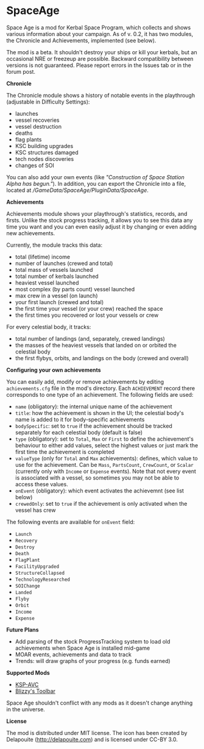 # SpaceAge

Space Age is a mod for Kerbal Space Program, which collects and shows various information about your campaign. As of v. 0.2, it has two modules, the Chronicle and Achievements, implemented (see below).

The mod is a beta. It shouldn't destroy your ships or kill your kerbals, but an occasional NRE or freezeup are possible. Backward compatibility between versions is not guaranteed. Please report errors in the Issues tab or in the forum post.

**Chronicle**

The Chronicle module shows a history of notable events in the playthrough (adjustable in Difficulty Settings):
- launches
- vessel recoveries
- vessel destruction
- deaths
- flag plants
- KSC building upgrades
- KSC structures damaged
- tech nodes discoveries
- changes of SOI

You can also add your own events (like *"Construction of Space Station Alpha has begun."*). In addition, you can export the Chronicle into a file, located at *<your KSP install>/GameData/SpaceAge/PluginData/SpaceAge*.

**Achievements**

Achievements module shows your playthrough's statistics, records, and firsts. Unlike the stock progress tracking, it allows you to see this data any time you want and you can even easily adjust it by changing or even adding new achievements.

Currently, the module tracks this data:
- total (lifetime) income
- number of launches (crewed and total)
- total mass of vessels launched
- total number of kerbals launched
- heaviest vessel launched
- most complex (by parts count) vessel launched
- max crew in a vessel (on launch)
- your first launch (crewed and total)
- the first time your vessel (or your crew) reached the space
- the first times you recovered or lost your vessels or crew

For every celestial body, it tracks:
- total number of landings (and, separately, crewed landings)
- the masses of the heaviest vessels that landed on or orbited the celestial body
- the first flybys, orbits, and landings on the body (crewed and overall)

**Configuring your own achievements**

You can easily add, modify or remove achievements by editing `achievements.cfg` file in the mod's directory. Each `ACHIEVEMENT` record there corresponds to one type of an achievement. The following fields are used:
- `name` (obligatory): the internal unique name of the achievement
- `title`: how the achievement is shown in the UI; the celestial body's name is added to it for body-specific achievements
- `bodySpecific`: set to `true` if the achievement should be tracked separately for each celestial body (default is false)
- `type` (obligatory): set to `Total`, `Max` or `First` to define the achievement's behaviour to either add values, select the highest values or just mark the first time the achievement is completed
- `valueType` (only for `Total` and `Max` achievements): defines, which value to use for the achievement. Can be `Mass`, `PartsCount`, `CrewCount`, or `Scalar` (currently only with `Income` or `Expense` events). Note that not every event is associated with a vessel, so sometimes you may not be able to access these values.
- `onEvent` (obligatory): which event activates the achievemnt (see list below)
- `crewedOnly`: set to `true` if the achievement is only activated when the vessel has crew

The following events are available for `onEvent` field:
- `Launch`
- `Recovery`
- `Destroy`
- `Death`
- `FlagPlant`
- `FacilityUpgraded`
- `StructureCollapsed`
- `TechnologyResearched`
- `SOIChange`
- `Landed`
- `Flyby`
- `Orbit`
- `Income`
- `Expense`

**Future Plans**

- Add parsing of the stock ProgressTracking system to load old achievements when Space Age is installed mid-game
- MOAR events, achievements and data to track
- Trends: will draw graphs of your progress (e.g. funds earned)

**Supported Mods**

- [KSP-AVC](https://forum.kerbalspaceprogram.com/index.php?/topic/72169-12-ksp-avc-add-on-version-checker-plugin-1162-miniavc-ksp-avc-online-2016-10-13/)
- [Blizzy's Toolbar](https://forum.kerbalspaceprogram.com/index.php?/topic/55420-120-toolbar-1713-common-api-for-draggableresizable-buttons-toolbar/)

Space Age shouldn't conflict with any mods as it doesn't change anything in the universe.

**License**

The mod is distributed under MIT license. The icon has been created by Delapouite (http://delapouite.com) and is licensed under CC-BY 3.0.
